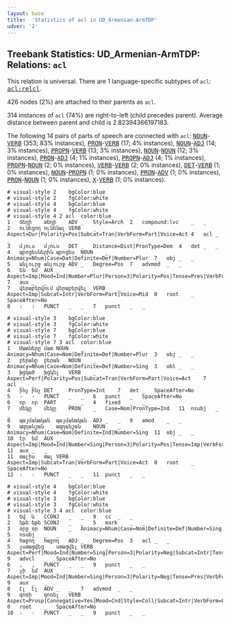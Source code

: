```yaml
---
layout: base
title:  'Statistics of acl in UD_Armenian-ArmTDP'
udver: '2'
---
```


## Treebank Statistics: UD_Armenian-ArmTDP: Relations: `acl`

This relation is universal.
There are 1 language-specific subtypes of `acl`: <tt><a href="hy_armtdp-dep-acl-relcl.html">acl:relcl</a></tt>.

426 nodes (2%) are attached to their parents as `acl`.

314 instances of `acl` (74%) are right-to-left (child precedes parent).
Average distance between parent and child is 2.82394366197183.

The following 14 pairs of parts of speech are connected with `acl`: <tt><a href="hy_armtdp-pos-NOUN.html">NOUN</a></tt>-<tt><a href="hy_armtdp-pos-VERB.html">VERB</a></tt> (353; 83% instances), <tt><a href="hy_armtdp-pos-PRON.html">PRON</a></tt>-<tt><a href="hy_armtdp-pos-VERB.html">VERB</a></tt> (17; 4% instances), <tt><a href="hy_armtdp-pos-NOUN.html">NOUN</a></tt>-<tt><a href="hy_armtdp-pos-ADJ.html">ADJ</a></tt> (14; 3% instances), <tt><a href="hy_armtdp-pos-PROPN.html">PROPN</a></tt>-<tt><a href="hy_armtdp-pos-VERB.html">VERB</a></tt> (13; 3% instances), <tt><a href="hy_armtdp-pos-NOUN.html">NOUN</a></tt>-<tt><a href="hy_armtdp-pos-NOUN.html">NOUN</a></tt> (12; 3% instances), <tt><a href="hy_armtdp-pos-PRON.html">PRON</a></tt>-<tt><a href="hy_armtdp-pos-ADJ.html">ADJ</a></tt> (4; 1% instances), <tt><a href="hy_armtdp-pos-PROPN.html">PROPN</a></tt>-<tt><a href="hy_armtdp-pos-ADJ.html">ADJ</a></tt> (4; 1% instances), <tt><a href="hy_armtdp-pos-PROPN.html">PROPN</a></tt>-<tt><a href="hy_armtdp-pos-NOUN.html">NOUN</a></tt> (2; 0% instances), <tt><a href="hy_armtdp-pos-VERB.html">VERB</a></tt>-<tt><a href="hy_armtdp-pos-VERB.html">VERB</a></tt> (2; 0% instances), <tt><a href="hy_armtdp-pos-DET.html">DET</a></tt>-<tt><a href="hy_armtdp-pos-VERB.html">VERB</a></tt> (1; 0% instances), <tt><a href="hy_armtdp-pos-NOUN.html">NOUN</a></tt>-<tt><a href="hy_armtdp-pos-PROPN.html">PROPN</a></tt> (1; 0% instances), <tt><a href="hy_armtdp-pos-PRON.html">PRON</a></tt>-<tt><a href="hy_armtdp-pos-ADV.html">ADV</a></tt> (1; 0% instances), <tt><a href="hy_armtdp-pos-PRON.html">PRON</a></tt>-<tt><a href="hy_armtdp-pos-NOUN.html">NOUN</a></tt> (1; 0% instances), <tt><a href="hy_armtdp-pos-X.html">X</a></tt>-<tt><a href="hy_armtdp-pos-VERB.html">VERB</a></tt> (1; 0% instances).


~~~ conllu
# visual-style 2	bgColor:blue
# visual-style 2	fgColor:white
# visual-style 4	bgColor:blue
# visual-style 4	fgColor:white
# visual-style 4 2 acl	color:blue
1	Տեղի	տեղի	ADV	_	Style=Arch	2	compound:lvc	_	_
2	ունեցող	ունենալ	VERB	_	Aspect=Dur|Polarity=Pos|Subcat=Tran|VerbForm=Part|Voice=Act	4	acl	_	_
3	մյուս	մյուս	DET	_	Distance=Dist|PronType=Dem	4	det	_	_
4	պրոցեսներին	պրոցես	NOUN	_	Animacy=Nhum|Case=Dat|Definite=Def|Number=Plur	7	obj	_	_
5	անլուրջ	անլուրջ	ADV	_	Degree=Pos	7	advmod	_	_
6	են	եմ	AUX	_	Aspect=Imp|Mood=Ind|Number=Plur|Person=3|Polarity=Pos|Tense=Pres|VerbForm=Fin	7	aux	_	_
7	վերաբերվում	վերաբերվել	VERB	_	Aspect=Imp|Subcat=Intr|VerbForm=Part|Voice=Mid	0	root	_	SpaceAfter=No
8	:	:	PUNCT	_	_	7	punct	_	_

~~~


~~~ conllu
# visual-style 3	bgColor:blue
# visual-style 3	fgColor:white
# visual-style 7	bgColor:blue
# visual-style 7	fgColor:white
# visual-style 7 3 acl	color:blue
1	Մատները	մատ	NOUN	_	Animacy=Nhum|Case=Nom|Definite=Def|Number=Plur	3	obj	_	_
2	բերանը	բերան	NOUN	_	Animacy=Nhum|Case=Nom|Definite=Def|Number=Sing	3	obl	_	_
3	խցկած	խցկել	VERB	_	Aspect=Perf|Polarity=Pos|Subcat=Tran|VerbForm=Part|Voice=Act	7	acl	_	_
4	ինչ	ինչ	DET	_	PronType=Int	7	det	_	SpaceAfter=No
5	-	-	PUNCT	_	_	6	punct	_	SpaceAfter=No
6	որ	որ	PART	_	_	4	fixed	_	_
7	մեկը	մեկը	PRON	_	Case=Nom|PronType=Ind	11	nsubj	_	_
8	պայմանական	պայմանական	ADJ	_	_	9	amod	_	_
9	ազդանշան	ազդանշան	NOUN	_	Animacy=Nhum|Case=Nom|Definite=Ind|Number=Sing	11	obj	_	_
10	էր	եմ	AUX	_	Aspect=Imp|Mood=Ind|Number=Sing|Person=3|Polarity=Pos|Tense=Imp|VerbForm=Fin	11	aux	_	_
11	տալիս	տալ	VERB	_	Aspect=Imp|Subcat=Tran|VerbForm=Part|Voice=Act	0	root	_	SpaceAfter=No
12	։	։	PUNCT	_	_	11	punct	_	_

~~~


~~~ conllu
# visual-style 4	bgColor:blue
# visual-style 4	fgColor:white
# visual-style 3	bgColor:blue
# visual-style 3	fgColor:white
# visual-style 3 4 acl	color:blue
1	Եվ	և	CCONJ	_	_	9	cc	_	_
2	եթե	եթե	SCONJ	_	_	5	mark	_	_
3	օրը	օր	NOUN	_	Animacy=Nhum|Case=Nom|Definite=Def|Number=Sing	5	nsubj	_	_
4	հաջող	հաջող	ADJ	_	Degree=Pos	3	acl	_	_
5	չստացվեց	ստացվել	VERB	_	Aspect=Perf|Mood=Ind|Number=Sing|Person=3|Polarity=Neg|Subcat=Intr|Tense=Past|VerbForm=Fin|Voice=Mid	9	advcl	_	SpaceAfter=No
6	,	,	PUNCT	_	_	9	punct	_	_
7	չի	եմ	AUX	_	Aspect=Imp|Mood=Ind|Number=Sing|Person=3|Polarity=Neg|Tense=Pres|VerbForm=Fin	9	aux	_	_
8	էլ	էլ	ADV	_	_	7	advmod	_	_
9	զոռի	զոռել	VERB	_	Aspect=Prosp|Connegative=Yes|Mood=Cnd|Style=Coll|Subcat=Intr|VerbForm=Fin|Voice=Mid	0	root	_	SpaceAfter=No
10	։	։	PUNCT	_	_	9	punct	_	_

~~~


